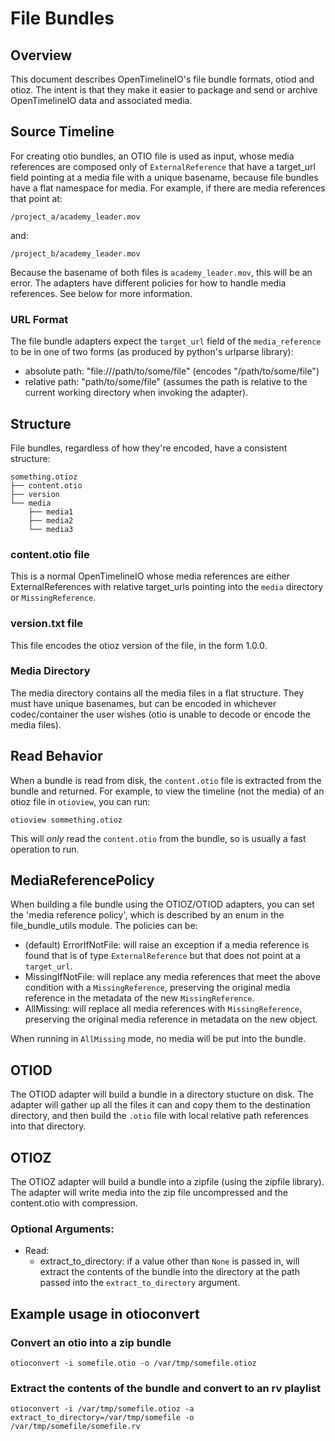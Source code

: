 # File Bundles

## Overview

This document describes OpenTimelineIO's file bundle formats, otiod and otioz.  The intent is that they make it easier to package and send or archive OpenTimelineIO data and associated media.

## Source Timeline

For creating otio bundles, an OTIO file is used as input, whose media references are composed only of `ExternalReference` that have a target_url field pointing at a media file with a unique basename, because file bundles have a flat namespace for media.  For example, if there are media references that point at:

`/project_a/academy_leader.mov`

and:

`/project_b/academy_leader.mov`

Because the basename of both files is `academy_leader.mov`, this will be an error.  The adapters have different policies for how to handle media references.  See below for more information.

### URL Format

The file bundle adapters expect the `target_url` field of the `media_reference` to be in one of two forms (as produced by python's urlparse library):

- absolute path:  "file:///path/to/some/file" (encodes "/path/to/some/file")
- relative path: "path/to/some/file" (assumes the path is relative to the current working directory when invoking the adapter).

## Structure

File bundles, regardless of how they're encoded, have a consistent structure:

```
something.otioz
├── content.otio
├── version
└── media
    ├── media1
    ├── media2
    └── media3
```


### content.otio file

This is a normal OpenTimelineIO whose media references are either ExternalReferences with relative target_urls pointing into the `media` directory or `MissingReference`.

### version.txt file

This file encodes the otioz version of the file, in the form 1.0.0.

### Media Directory

The media directory contains all the media files in a flat structure.  They must have unique basenames, but can be encoded in whichever codec/container the user wishes (otio is unable to decode or encode the media files).

## Read Behavior

When a bundle is read from disk, the `content.otio` file is extracted from the bundle and returned.  For example, to view the timeline (not the media) of an otioz file in `otioview`, you can run:

`otioview sommething.otioz`

This will _only_ read the `content.otio` from the bundle, so is usually a fast operation to run.

## MediaReferencePolicy

When building a file bundle using the OTIOZ/OTIOD adapters, you can set the 'media reference policy', which is described by an enum in the file_bundle_utils module.  The policies can be:

- (default) ErrorIfNotFile: will raise an exception if a media reference is found that is of type `ExternalReference` but that does not point at a `target_url`.
- MissingIfNotFile: will replace any media references that meet the above condition with a `MissingReference`, preserving the original media reference in the metadata of the new `MissingReference`.
- AllMissing: will replace all media references with `MissingReference`, preserving the original media reference in metadata on the new object.

When running in `AllMissing` mode, no media will be put into the bundle.

## OTIOD

The OTIOD adapter will build a bundle in a directory stucture on disk.  The adapter will gather up all the files it can and copy them to the destination directory, and then build the `.otio` file with local relative path references into that directory.

## OTIOZ

The OTIOZ adapter will build a bundle into a zipfile (using the zipfile library).  The adapter will write media into the zip file uncompressed and the content.otio with compression.

### Optional Arguments:

- Read:
    - extract_to_directory: if a value other than `None` is passed in, will extract the contents of the bundle into the directory at the path passed into the `extract_to_directory` argument.

## Example usage in otioconvert

### Convert an otio into a zip bundle

`otioconvert -i somefile.otio -o /var/tmp/somefile.otioz` 

### Extract the contents of the bundle and convert to an rv playlist

`otioconvert -i /var/tmp/somefile.otioz -a extract_to_directory=/var/tmp/somefile -o /var/tmp/somefile/somefile.rv`
